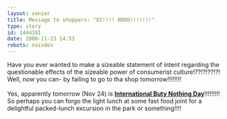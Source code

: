```yaml
---
layout: senior
title: Message to shoppers: "OI!!!! NOOO!!!!!!!"
type: story
id: 1444181
date: 2000-11-23 14:53
robots: noindex
---
```

Have you ever wanted to make a sizeable statement of intent regarding the questionable effects of the sizeable power of consumerist culture!??!?!??!?! Well, now you can- by failing to go to tha shop tomorrow!!!!!!!!<br/><br/>Yes, apparently tomorrow (Nov 24) is <a href="http://www.adbusters.org/campaigns/bnd/"><b>International Buty Nothing Day</b></a>!!!!!!!!! So perhaps you can forgo the light lunch at some fast food joint for a delightful packed-lunch excursion in the park or something!!!!